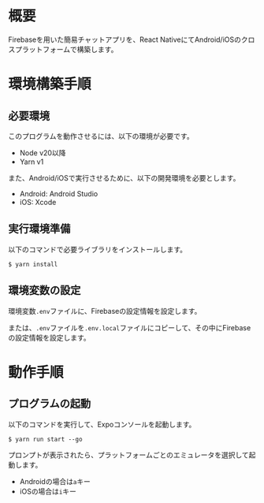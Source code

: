 # 概要
Firebaseを用いた簡易チャットアプリを、React NativeにてAndroid/iOSのクロスプラットフォームで構築します。

# 環境構築手順
## 必要環境
このプログラムを動作させるには、以下の環境が必要です。
* Node v20以降
* Yarn v1

また、Android/iOSで実行させるために、以下の開発環境を必要とします。
* Android: Android Studio
* iOS: Xcode

## 実行環境準備
以下のコマンドで必要ライブラリをインストールします。
```
$ yarn install
```

## 環境変数の設定
環境変数`.env`ファイルに、Firebaseの設定情報を設定します。

または、`.env`ファイルを`.env.local`ファイルにコピーして、その中にFirebaseの設定情報を設定します。

# 動作手順
## プログラムの起動
以下のコマンドを実行して、Expoコンソールを起動します。
```
$ yarn run start --go
```

プロンプトが表示されたら、プラットフォームごとのエミュレータを選択して起動します。
* Androidの場合は`a`キー
* iOSの場合は`i`キー
